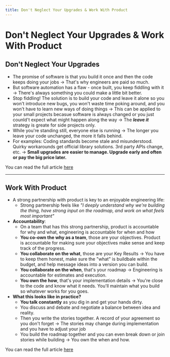 ```yaml
---
title: Don't Neglect Your Upgrades & Work With Product
---
```


# Don't Neglect Your Upgrades & Work With Product

## Don't Neglect Your Upgrades

- The promise of software is that you build it once and then the code keeps doing your jobs &rarr; That's why engineers are paid so much. 
- But software automation has a flaw - once built, you keep fiddling with it &rarr; There's always something you could make a little bit better.
- Stop fiddling! The solution is to build your code and leave it alone so you won't introduce new bugs, you won't waste time poking around, and you won't have to learn new ways of doing things &rarr; This can be applied to your small projects becasue software is always changed or you just counld't expect what might happen along the way &rarr; The <b><i>leave it</i></b> strategy is greate for side projects only.
- While you're standing still, everyone else is running &rarr; The longer you leave your code unchanged, the more it falls behind.
- For examples: Coding standards become stale and misunderstood. Quirky workarounds get official library solutions. 3rd party APIs change, etc.
&rarr; <b>Small upgrades are easier to manage. Upgrade early and often or pay the big price later.</b>

You can read the full article [here](https://swizec.com/blog/dont-neglect-your-upgrades/)

---

## Work With Product
- A strong partnership with product is key to an enjoyable engineering life:
    - Strong partnership feels like <i>"I deeply understand why we're building the thing, have strong input on the roadmap, and work on what feels most important"</i>
- <b>Accountability</b>:
    - On a team that has this strong partnership, product is accountable for why and what, engineering is accountable for when and how
    - <b>You co-own the why as a team</b>, those are your objectives. Product is accountable for making sure your objectives make sense and keep track of the progress.
    - <b>You collaborate on the what</b>, those are your Key Results &rarr; You have to keep them honest, make sure the "what" is buildbale within the budget, and help message ideas into a version you can build.
    - <b>You collaborate on the when</b>, that's your roadmap &rarr; Engineering is accountable for estimates and execution. 
    - <b>You own the how</b>, that's your implementation details &rarr; You're close to the code and know what it needs. You'll maintain what you build so whatever works for you goes.
- <b>What this looks like in practice?</b>
    - <b>You talk constantly</b> as you dig in and get your hands dirty.
    - You discuss and debate and negotiate a balance between idea and reality.
    - Then you write the stories together. A record of your agreement so you don't forget &rarr; The stories may change during implementation and you have to adjust your job
    - You build the roadmap together and you can even break down or join stories while building &rarr; You own the when and how.

You can read the full article [here](https://swizec.com/blog/working-with-product/)